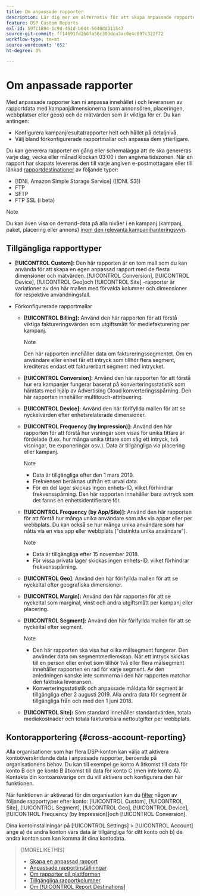 ```yaml
---
title: Om anpassade rapporter
description: Lär dig mer om alternativ för att skapa anpassade rapporter manuellt eller med förkonfigurerade rapportmallar.
feature: DSP Custom Reports
exl-id: 59fc1894-1c9d-451d-b644-5640dd311547
source-git-commit: ff14691fd2b6fa56c303dca3ac0e4c897c322f72
workflow-type: tm+mt
source-wordcount: '652'
ht-degree: 0%

---
```


# Om anpassade rapporter

Med anpassade rapporter kan ni anpassa innehållet i och leveransen av rapportdata med kampanjdimensionerna (som annonsören, placeringen, webbplatser eller geos) och de mätvärden som är viktiga för er. Du kan antingen:

* Konfigurera kampanjresultatrapporter helt och hållet på detaljnivå.
* Välj bland förkonfigurerade rapportmallar och anpassa dem ytterligare.

Du kan generera rapporter en gång eller schemalägga att de ska genereras varje dag, vecka eller månad klockan 03:00 i den angivna tidszonen. När en rapport har skapats levereras den till varje angiven e-postmottagare eller till länkad [rapportdestinationer](/help/dsp/reports/report-destinations/report-destination-about.md) av följande typer:

* [!DNL Amazon Simple Storage Service] ([!DNL S3])
* FTP
* SFTP
* FTP SSL (i beta)

>[!NOTE]
>
>Du kan även visa on demand-data på alla nivåer i en kampanj (kampanj, paket, placering eller annons) [inom den relevanta kampanjhanteringsvyn](/help/dsp/campaign-management/reports/campaign-reports-about.md).

## Tillgängliga rapporttyper

* **[!UICONTROL Custom]:** Den här rapporten är en tom mall som du kan använda för att skapa en egen anpassad rapport med de flesta dimensioner och mätvärden. [!UICONTROL Conversion], [!UICONTROL Device], [!UICONTROL Geo]och [!UICONTROL Site] -rapporter är variationer av den här mallen med förvalda kolumner och dimensioner för respektive användningsfall.

* Förkonfigurerade rapportmallar

   * **[!UICONTROL Billing]:** Använd den här rapporten för att förstå viktiga faktureringsvärden som utgiftsmått för mediefakturering per kampanj.

      >[!NOTE]
      >
      >Den här rapporten innehåller data om faktureringssegmentet. Om en användare eller enhet får ett intryck som tillhör flera segment, krediteras endast ett fakturerbart segment med intrycket.

   * **[!UICONTROL Conversion]:** Använd den här rapporten för att förstå hur era kampanjer fungerar baserat på konverteringsstatistik som hämtats med hjälp av Advertising Cloud konverteringsspårning. Den här rapporten innehåller multitouch-attribuering.

   * **[!UICONTROL Device]:** Använd den här förifyllda mallen för att se nyckelvärden efter enhetsrelaterade dimensioner.

   * **[!UICONTROL Frequency (by Impression)]:** Använd den här rapporten för att förstå hur visningar som visas för unika tittare är fördelade (t.ex. hur många unika tittare som såg ett intryck, två visningar, tre exponeringar osv.). Data är tillgängliga via placering eller kampanj.

      >[!NOTE]
      >
      >* Data är tillgängliga efter den 1 mars 2019.
      >* Frekvensen beräknas utifrån ett urval data.
      >* För en del lager skickas ingen enhets-ID, vilket förhindrar frekvensspårning. Den här rapporten innehåller bara avtryck som det fanns en enhetsidentifierare för.


   * **[!UICONTROL Frequency (by App/Site)]:** Använd den här rapporten för att förstå hur många unika användare som nås via appar eller per webbplats. Du kan också se hur många unika användare som har nåtts via en viss app eller webbplats (&quot;distinkta unika användare&quot;).

      >[!NOTE]
      >
      >* Data är tillgängliga efter 15 november 2018.
      >* För vissa privata lager skickas ingen enhets-ID, vilket förhindrar frekvensspårning.


   * **[!UICONTROL Geo]**: Använd den här förifyllda mallen för att se nyckeltal efter geografiska dimensioner.

   * **[!UICONTROL Margin]:** Använd den här rapporten för att se nyckeltal som marginal, vinst och andra utgiftsmått per kampanj eller placering.

   * **[!UICONTROL Segment]:** Använd den här förifyllda mallen för att se nyckeltal efter segment.

      >[!NOTE]
      >
      >* Den här rapporten ska visa hur olika målsegment fungerar. Den använder data om segmentmedlemskap. När ett intryck skickas till en person eller enhet som tillhör två eller flera målsegment innehåller rapporten en rad för varje segment. Av den anledningen kanske inte summorna i den här rapporten matchar den faktiska leveransen.
      >* Konverteringsstatistik och anpassade måldata för segment är tillgängliga efter 2 augusti 2019. Alla andra data för segment är tillgängliga från och med den 1 juni 2018.


   * **[!UICONTROL Site]:** Som standard innehåller standardvärden, totala mediekostnader och totala fakturerbara nettoutgifter per webbplats.

## Kontorapportering {#cross-account-reporting}

Alla organisationer som har flera DSP-konton kan välja att aktivera kontoöverskridande data i anpassade rapporter, beroende på organisationens behov. Du kan till exempel ge konto A åtkomst till data för konto B och ge konto B åtkomst till data för konto C (men inte konto A). Kontakta din kontoansvarige om du vill aktivera och konfigurera den här funktionen.

När funktionen är aktiverad för din organisation kan du [filter](report-settings.md) någon av följande rapporttyper efter konto:  [!UICONTROL Custom], [!UICONTROL Site], [!UICONTROL Segment], [!UICONTROL Geo], [!UICONTROL Device], [!UICONTROL Frequency (by Impression)]och [!UICONTROL Conversion].

Dina kontoinställningar på [!UICONTROL Settings] > [!UICONTROL Account] ange a) de andra konton vars data är tillgängliga för ditt konto och b) de andra konton som kan komma åt dina kontodata.

>[!MORELIKETHIS]
>
>* [Skapa en anpassad rapport](/help/dsp/reports/report-create.md)
>* [Anpassade rapportinställningar](/help/dsp/reports/report-settings.md)
>* [Om rapporter på plattformen](/help/dsp/campaign-management/reports/campaign-reports-about.md)
>* [Tillgängliga rapportkolumner](/help/dsp/reports/report-columns.md)
>* [Om [!UICONTROL Report Destinations]](/help/dsp/reports/report-destinations/report-destination-about.md)

